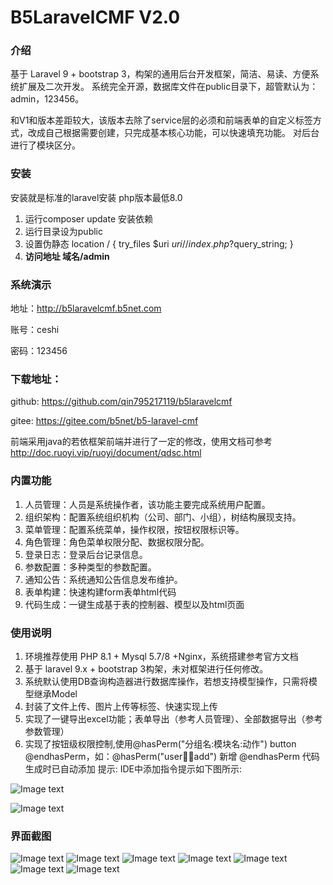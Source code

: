 B5LaravelCMF V2.0
=========

### 介绍
基于 Laravel 9 + bootstrap 3，构架的通用后台开发框架，简洁、易读、方便系统扩展及二次开发。
系统完全开源，数据库文件在public目录下，超管默认为：admin，123456。

和V1和版本差距较大，该版本去除了service层的必须和前端表单的自定义标签方式，改成自己根据需要创建，只完成基本核心功能，可以快速填充功能。 对后台进行了模块区分。

### 安装
安装就是标准的laravel安装 php版本最低8.0
1. 运行composer update 安装依赖
2. 运行目录设为public
3. 设置伪静态
   location / {
        try_files $uri $uri/ /index.php?$query_string;
    }
4.  **访问地址 域名/admin** 

### 系统演示
地址：http://b5laravelcmf.b5net.com

账号：ceshi

密码：123456

### 下载地址：

github: https://github.com/qin795217119/b5laravelcmf

gitee: https://gitee.com/b5net/b5-laravel-cmf

前端采用java的若依框架前端并进行了一定的修改，使用文档可参考 http://doc.ruoyi.vip/ruoyi/document/qdsc.html

### 内置功能

1. 人员管理：人员是系统操作者，该功能主要完成系统用户配置。
2. 组织架构：配置系统组织机构（公司、部门、小组），树结构展现支持。
3. 菜单管理：配置系统菜单，操作权限，按钮权限标识等。
4. 角色管理：角色菜单权限分配、数据权限分配。
5. 登录日志：登录后台记录信息。
6. 参数配置：多种类型的参数配置。
7. 通知公告：系统通知公告信息发布维护。
8. 表单构建：快速构建form表单html代码
9. 代码生成：一键生成基于表的控制器、模型以及html页面


### 使用说明

1. 环境推荐使用 PHP 8.1 + Mysql 5.7/8 +Nginx，系统搭建参考官方文档
2. 基于  laravel 9.x  + bootstrap 3构架，未对框架进行任何修改。
3. 系统默认使用DB查询构造器进行数据库操作，若想支持模型操作，只需将模型继承Model
4. 封装了文件上传、图片上传等标签、快速实现上传
5. 实现了一键导出excel功能；表单导出（参考人员管理）、全部数据导出（参考参数管理）
6. 实现了按钮级权限控制,使用@hasPerm("分组名:模块名:动作") button @endhasPerm，如：@hasPerm("user:student:add")
   <a class="btn btn-success">新增</a>
   @endhasPerm
   代码生成时已自动添加
提示: IDE中添加指令提示如下图所示:

![Image text](https://gitee.com/vip_huage/b5-laravel-cmf/raw/master/screenshots/hasPerm.jpg)

![Image text](https://gitee.com/vip_huage/b5-laravel-cmf/raw/master/screenshots/endhasPerm.jpg)

### 界面截图
![Image text](https://gitee.com/b5net/img-folder/raw/master/user.png)
![Image text](https://gitee.com/b5net/img-folder/raw/master/menu.png)
![Image text](https://gitee.com/b5net/img-folder/raw/master/struct.png)
![Image text](https://gitee.com/b5net/img-folder/raw/master/config.png)
![Image text](https://gitee.com/b5net/img-folder/raw/master/role_menu.png)
![Image text](https://gitee.com/b5net/img-folder/raw/master/role_datascope.png)
![Image text](https://gitee.com/b5net/img-folder/raw/master/build.png)









